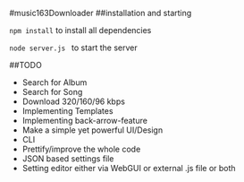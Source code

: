#music163Downloader
##installation and starting

```npm install``` to install all dependencies

```node server.js ``` to start the server

##TODO
* Search for Album
* Search for Song
* Download 320/160/96 kbps 
* Implementing Templates
* Implementing back-arrow-feature
* Make a simple yet powerful UI/Design
* CLI
* Prettify/improve the whole code
* JSON based settings file
* Setting editor either via WebGUI or external .js file or both